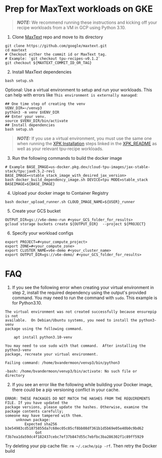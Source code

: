 # Prep for MaxText workloads on GKE

> **_NOTE:_** We recommend running these instructions and kicking off your recipe 
workloads from a VM in GCP using Python 3.10.

1. Clone [MaxText](https://github.com/google/maxtext) repo and move to its directory
```shell
git clone https://github.com/google/maxtext.git
cd maxtext
# Checkout either the commit id or MaxText tag. 
# Example: `git checkout tpu-recipes-v0.1.2`
git checkout ${MAXTEXT_COMMIT_ID_OR_TAG}
```

2. Install MaxText dependencies
```shell
bash setup.sh
```

Optional: Use a virtual environment to setup and run your workloads. This can help with errors
like `This environment is externally managed`:
```shell
## One time step of creating the venv
VENV_DIR=~/venvp3
python3 -m venv $VENV_DIR
## Enter your venv.
source $VENV_DIR/bin/activate
## Install dependencies
bash setup.sh
```

> **_NOTE:_** If you use a virtual environment, you must use the same one when running the 
[XPK Installation](https://github.com/AI-Hypercomputer/xpk?tab=readme-ov-file#installation) 
steps linked in the [XPK_README](XPK_README.md) as well as your relevant tpu-recipe workloads.

3. Run the following commands to build the docker image
```shell
# Example BASE_IMAGE=us-docker.pkg.dev/cloud-tpu-images/jax-stable-stack/tpu:jax0.5.2-rev1
BASE_IMAGE=<stable_stack_image_with_desired_jax_version>
bash docker_build_dependency_image.sh DEVICE=tpu MODE=stable_stack BASEIMAGE=${BASE_IMAGE}
```

4. Upload your docker image to Container Registry
```shell
bash docker_upload_runner.sh CLOUD_IMAGE_NAME=${USER}_runner
```

5. Create your GCS bucket
```shell
OUTPUT_DIR=gs://v6e-demo-run #<your_GCS_folder_for_results>
gcloud storage buckets create ${OUTPUT_DIR}  --project ${PROJECT}
```

6. Specify your workload configs
```shell
export PROJECT=#<your_compute_project>
export ZONE=#<your_compute_zone>
export CLUSTER_NAME=v6e-demo #<your_cluster_name>
export OUTPUT_DIR=gs://v6e-demo/ #<your_GCS_folder_for_results>
```

# FAQ

1. If you see the following error when creating your virtual environment in step 2, install the 
required dependency using the output's provided command. You may need to run the command with `sudo`. This 
example is for Python3.10.
```
The virtual environment was not created successfully because ensurepip is not
available.  On Debian/Ubuntu systems, you need to install the python3-venv
package using the following command.

    apt install python3.10-venv

You may need to use sudo with that command.  After installing the python3-venv
package, recreate your virtual environment.

Failing command: /home/bvandermoon/venvp3/bin/python3

-bash: /home/bvandermoon/venvp3/bin/activate: No such file or directory
```

2. If you see an error like the following while building your Docker image, there could be a pip versioning
conflict in your cache.

```
ERROR: THESE PACKAGES DO NOT MATCH THE HASHES FROM THE REQUIREMENTS FILE. If you have updated the
package versions, please update the hashes. Otherwise, examine the package contents carefully;
someone may have tampered with them.
     unknown package:
         Expected sha256 b3e54983cd51875855da7c68ec05c05cf8bb08df361b1d5b69e05e40b0c9bd62
              Got        f3b7ea1da59dc4f182437cebc7ef37b847d55c7ebfbc3ba286302f1c89ff5929
```

Try deleting your pip cache file: `rm ~/.cache/pip -rf`. Then retry the Docker build
